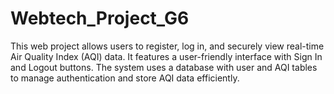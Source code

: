 # Webtech_Project_G6
This web project allows users to register, log in, and securely view real-time Air Quality Index (AQI) data. It features a user-friendly interface with Sign In and Logout buttons. The system uses a database with user and AQI tables to manage authentication and store AQI data efficiently.
